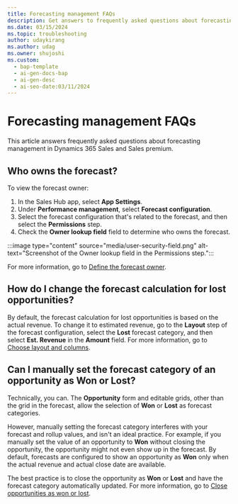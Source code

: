 ```yaml
---
title: Forecasting management FAQs
description: Get answers to frequently asked questions about forecasting management.
ms.date: 03/15/2024
ms.topic: troubleshooting
author: udaykirang
ms.author: udag
ms.owner: shujoshi
ms.custom:
  - bap-template
  - ai-gen-docs-bap
  - ai-gen-desc
  - ai-seo-date:03/11/2024
---
```


# Forecasting management FAQs

This article answers frequently asked questions about forecasting management in Dynamics 365 Sales and Sales premium.

## Who owns the forecast?
  
To view the forecast owner:

1. In the Sales Hub app, select **App Settings**.
1. Under **Performance management**, select **Forecast configuration**.
1. Select the forecast configuration that's related to the forecast, and then select the **Permissions** step.
1. Check the **Owner lookup field** field to determine who owns the forecast.
  
:::image type="content" source="media/user-security-field.png" alt-text="Screenshot of the Owner lookup field in the Permissions step.":::
  
For more information, go to [Define the forecast owner](provide-permissions-forecast.md#define-the-forecast-owner).
  
## How do I change the forecast calculation for lost opportunities?

By default, the forecast calculation for lost opportunities is based on the actual revenue. To change it to estimated revenue, go to the **Layout** step of the forecast configuration, select the **Lost** forecast category, and then  select **Est. Revenue** in the **Amount** field. For more information, go to [Choose layout and columns](choose-layout-and-columns-forecast.md).

## Can I manually set the forecast category of an opportunity as Won or Lost?

Technically, you can. The **Opportunity** form and editable grids, other than the grid in the forecast, allow the selection of **Won** or **Lost** as forecast categories.

However, manually setting the forecast category interferes with your forecast and rollup values, and isn't an ideal practice. For example, if you manually set the value of an opportunity to **Won** without closing the opportunity, the opportunity might not even show up in the forecast. By default, forecasts are configured to show an opportunity as **Won** only when the actual revenue and actual close date are available.

The best practice is to close the opportunity as **Won** or **Lost** and have the forecast category automatically updated. For more information, go to [Close opportunities as won or lost](close-opportunity-won-lost-sales.md).



